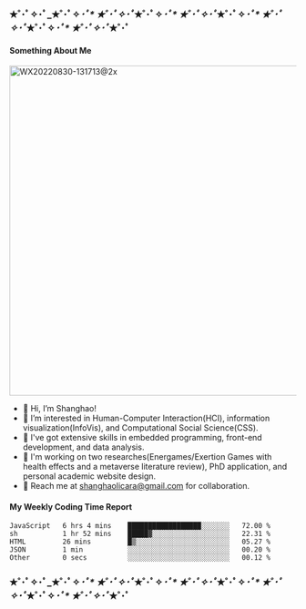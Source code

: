 ### ✭˚･ﾟ✧･ﾟ_✭˚･ﾟ✧_･ﾟ* ✭˚･ﾟ✧･ﾟ_✭˚･ﾟ✧_･ﾟ* ✭˚･ﾟ✧･ﾟ_✭˚･ﾟ✧_･ﾟ* ✭˚･ﾟ✧･ﾟ_✭˚･ﾟ✧_･ﾟ* ✭˚･ﾟ✧･ﾟ_✭˚･ﾟ

#### Something About Me ####
<img width="580" alt="WX20220830-131713@2x" src="https://user-images.githubusercontent.com/34123188/187355641-3a197245-c4c0-4f96-b191-f5c06ab8df96.png">

- 🦜 Hi, I’m Shanghao!
- 🔮 I’m interested in Human-Computer Interaction(HCI), information visualization(InfoVis), and Computational Social Science(CSS).
- 🍹 I've got extensive skills in embedded programming, front-end development, and data analysis.
- 🤖 I'm working on two researches(Energames/Exertion Games with health effects and a metaverse literature review), PhD application, and personal academic website design.
- 👭 Reach me at shanghaolicara@gmail.com for collaboration.

#### My Weekly Coding Time Report ####
<!--START_SECTION:waka-->

```text
JavaScript   6 hrs 4 mins    ██████████████████░░░░░░░   72.00 %
sh           1 hr 52 mins    █████▓░░░░░░░░░░░░░░░░░░░   22.31 %
HTML         26 mins         █▒░░░░░░░░░░░░░░░░░░░░░░░   05.27 %
JSON         1 min           ░░░░░░░░░░░░░░░░░░░░░░░░░   00.20 %
Other        0 secs          ░░░░░░░░░░░░░░░░░░░░░░░░░   00.12 %
```

<!--END_SECTION:waka-->

### ✭˚･ﾟ✧･ﾟ_✭˚･ﾟ✧_･ﾟ* ✭˚･ﾟ✧･ﾟ_✭˚･ﾟ✧_･ﾟ* ✭˚･ﾟ✧･ﾟ_✭˚･ﾟ✧_･ﾟ* ✭˚･ﾟ✧･ﾟ_✭˚･ﾟ✧_･ﾟ* ✭˚･ﾟ✧･ﾟ_✭˚･ﾟ
